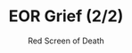 ---
media: "videos/rounds/round_1/eor_grief_2.mp4"
media_type: video
title: EOR Grief (2/2)
author: [Red Screen of Death]
desc: After this, we needed to mop up the blood stains on the map file before round 2.
---